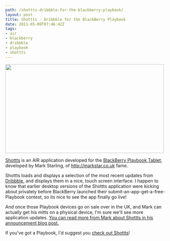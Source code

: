 ```yaml
---
path: /shottts-dribbble-for-the-blackberry-playbook/
layout: post
title: Shottts - Dribbble for the BlackBerry Playbook
date: 2011-05-09T07:46:42Z
tags:
- air
- blackberry
- dribbble
- playbook
- shottts
---
```


<img class="alignnone size-full wp-image-1294" title="The Shottts Logo" src="http://uploads.psyked.co.uk/2011/05/shottts-logo.png" alt="" width="500" height="280" />

<a title="View the Shottts application on the BlackBerry App World website." href="http://appworld.blackberry.com/webstore/content/30821" target="_blank">Shottts</a> is an AIR application developed for the <a title="Read more about the Playbook Tablet" href="http://uk.blackberry.com/playbook-tablet/" target="_blank">BlackBerry Playbook Tablet</a>, developed by Mark Starling, of <a title="Open http://markstar.co.uk in a new window." href="http://markstar.co.uk" target="_blank">http://markstar.co.uk</a> fame.

Shottts loads and displays a selection of the most recent updates from <a title="Open the most popular shots from Dribbble in a new window." href="http://dribbble.com/shots/popular/" target="_blank">Dribbble</a>, and displays them in a nice, touch screen interface. I happen to know that earlier desktop versions of the Shottts application were kicking about privately before BlackBerry launched their submit-an-app-get-a-free-Playbook contest, so its nice to see the app finally go live!

And once those Playbook devices go on sale over in the UK, and Mark can actually get his mitts on a physical device, I'm sure we'll see more application updates. <a title="Read more about the release of Shottts at markstar.co.uk" href="http://markstar.co.uk/blog/2011/flashplatform/actionscript/shottts-is-now-available-in-the-blackberry-app-store/" target="_blank">You can read more from Mark about Shottts in his announcement blog post.</a>

If you've got a Playbook, I'd suggest you <a title="Download Shottts from the BlackBerry App World store." href="http://appworld.blackberry.com/webstore/content/30821" target="_blank">check out Shottts</a>!